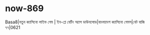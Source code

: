# now-869
Basa8|নতুন ক্যাসিনো লাইভ গেম | ইন-প্লে বেটিং অ্যাপ ডাউনলোড|বাংলাদেশ ক্যাসিনো গেমস|বেট বাজি ৭৭|0621
